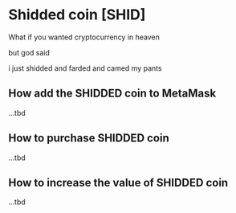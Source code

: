# Shidded coin [SHID]

What if you wanted cryptocurrency in heaven

but god said 

i just shidded and farded and camed my pants











## How add the SHIDDED coin to MetaMask
...tbd

## How to purchase SHIDDED coin
...tbd

## How to increase the value of SHIDDED coin
...tbd
